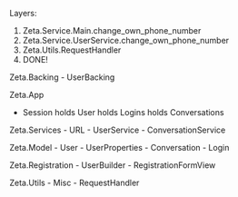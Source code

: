 Layers:
1. Zeta.Service.Main.change_own_phone_number
2. Zeta.Service.UserService.change_own_phone_number
3. Zeta.Utils.RequestHandler
4. DONE!

Zeta.Backing
	- UserBacking

Zeta.App
-  Session
	  holds User
	  holds Logins
	  holds Conversations

Zeta.Services
	- URL
	- UserService
	- ConversationService
	  
Zeta.Model
	- User
	- UserProperties
	- Conversation
	- Login
	
Zeta.Registration
	- UserBuilder
	- RegistrationFormView

Zeta.Utils
	- Misc
	- RequestHandler
